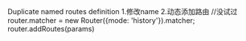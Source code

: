 Duplicate named routes definition
1.修改name
2.动态添加路由
//没试过
router.matcher = new Router({mode: 'history'}).matcher;
router.addRoutes(params)
